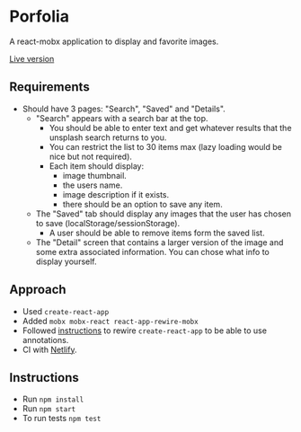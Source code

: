# Porfolia

A react-mobx application to display and favorite images.

[Live version](https://trusting-cray-107731.netlify.com)

## Requirements

- Should have 3 pages: "Search", "Saved" and "Details".
  - "Search" appears with a search bar at the top.
    - You should be able to enter text and get whatever results that the unsplash search returns to you.
    - You can restrict the list to 30 items max (lazy loading would be nice but not required).
    - Each item should display:
      - image thumbnail.
      - the users name.
      - image description if it exists.
      - there should be an option to save any item.
  - The "Saved" tab should display any images that the user has chosen to save (localStorage/sessionStorage).
    - A user should be able to remove items form the saved list.
  - The "Detail" screen that contains a larger version of the image and some extra associated information. You can chose what info to display yourself.

## Approach

- Used `create-react-app`
- Added `mobx mobx-react react-app-rewire-mobx`
- Followed [instructions](https://github.com/timarney/react-app-rewired#how-to-rewire-your-create-react-app-project) to rewire `create-react-app` to be able to use annotations.
- CI with [Netlify](https://www.netlify.com/).

## Instructions

- Run `npm install`
- Run `npm start`
- To run tests `npm test`
